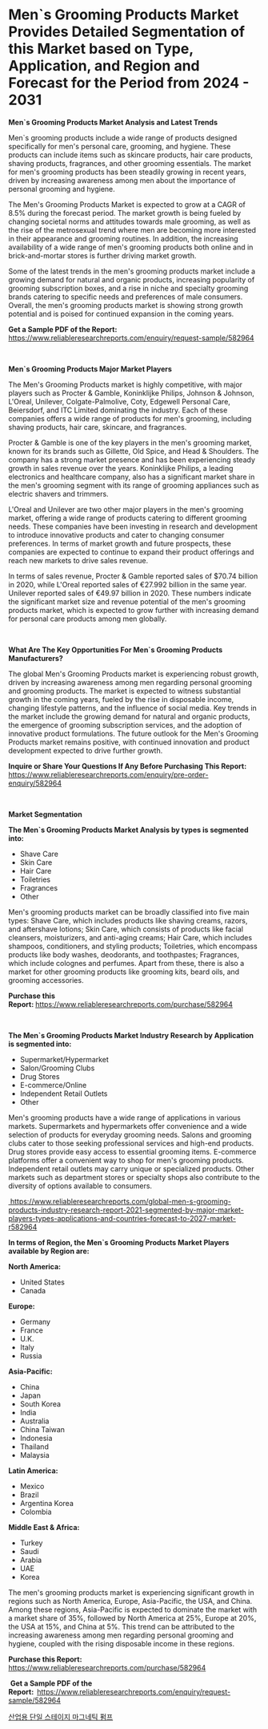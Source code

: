 <p><h1>Men`s Grooming Products Market Provides Detailed Segmentation of this Market based on Type, Application, and Region and Forecast for the Period from 2024 - 2031</h1></p><p><strong>Men`s Grooming Products Market Analysis and Latest Trends</strong></p>
<p><p>Men`s grooming products include a wide range of products designed specifically for men's personal care, grooming, and hygiene. These products can include items such as skincare products, hair care products, shaving products, fragrances, and other grooming essentials. The market for men's grooming products has been steadily growing in recent years, driven by increasing awareness among men about the importance of personal grooming and hygiene.</p><p>The Men's Grooming Products Market is expected to grow at a CAGR of 8.5% during the forecast period. The market growth is being fueled by changing societal norms and attitudes towards male grooming, as well as the rise of the metrosexual trend where men are becoming more interested in their appearance and grooming routines. In addition, the increasing availability of a wide range of men's grooming products both online and in brick-and-mortar stores is further driving market growth.</p><p>Some of the latest trends in the men's grooming products market include a growing demand for natural and organic products, increasing popularity of grooming subscription boxes, and a rise in niche and specialty grooming brands catering to specific needs and preferences of male consumers. Overall, the men's grooming products market is showing strong growth potential and is poised for continued expansion in the coming years.</p></p>
<p><strong>Get a Sample PDF of the Report:&nbsp;</strong> <a href="https://www.reliableresearchreports.com/enquiry/request-sample/582964">https://www.reliableresearchreports.com/enquiry/request-sample/582964</a></p>
<p>&nbsp;</p>
<p><strong>Men`s Grooming Products Major Market Players</strong></p>
<p><p>The Men's Grooming Products market is highly competitive, with major players such as Procter & Gamble, Koninklijke Philips, Johnson & Johnson, L'Oreal, Unilever, Colgate-Palmolive, Coty, Edgewell Personal Care, Beiersdorf, and ITC Limited dominating the industry. Each of these companies offers a wide range of products for men's grooming, including shaving products, hair care, skincare, and fragrances.</p><p>Procter & Gamble is one of the key players in the men's grooming market, known for its brands such as Gillette, Old Spice, and Head & Shoulders. The company has a strong market presence and has been experiencing steady growth in sales revenue over the years. Koninklijke Philips, a leading electronics and healthcare company, also has a significant market share in the men's grooming segment with its range of grooming appliances such as electric shavers and trimmers.</p><p>L'Oreal and Unilever are two other major players in the men's grooming market, offering a wide range of products catering to different grooming needs. These companies have been investing in research and development to introduce innovative products and cater to changing consumer preferences. In terms of market growth and future prospects, these companies are expected to continue to expand their product offerings and reach new markets to drive sales revenue.</p><p>In terms of sales revenue, Procter & Gamble reported sales of $70.74 billion in 2020, while L'Oreal reported sales of €27.992 billion in the same year. Unilever reported sales of €49.97 billion in 2020. These numbers indicate the significant market size and revenue potential of the men's grooming products market, which is expected to grow further with increasing demand for personal care products among men globally.</p></p>
<p>&nbsp;</p>
<p><strong>What Are The Key Opportunities For Men`s Grooming Products Manufacturers?</strong></p>
<p><p>The global Men's Grooming Products market is experiencing robust growth, driven by increasing awareness among men regarding personal grooming and grooming products. The market is expected to witness substantial growth in the coming years, fueled by the rise in disposable income, changing lifestyle patterns, and the influence of social media. Key trends in the market include the growing demand for natural and organic products, the emergence of grooming subscription services, and the adoption of innovative product formulations. The future outlook for the Men's Grooming Products market remains positive, with continued innovation and product development expected to drive further growth.</p></p>
<p><strong>Inquire or Share Your Questions If Any Before Purchasing This Report:</strong> <a href="https://www.reliableresearchreports.com/enquiry/pre-order-enquiry/582964">https://www.reliableresearchreports.com/enquiry/pre-order-enquiry/582964</a></p>
<p>&nbsp;</p>
<p><strong>Market Segmentation</strong></p>
<p><strong>The Men`s Grooming Products Market Analysis by types is segmented into:</strong></p>
<p><ul><li>Shave Care</li><li>Skin Care</li><li>Hair Care</li><li>Toiletries</li><li>Fragrances</li><li>Other</li></ul></p>
<p><p>Men's grooming products market can be broadly classified into five main types: Shave Care, which includes products like shaving creams, razors, and aftershave lotions; Skin Care, which consists of products like facial cleansers, moisturizers, and anti-aging creams; Hair Care, which includes shampoos, conditioners, and styling products; Toiletries, which encompass products like body washes, deodorants, and toothpastes; Fragrances, which include colognes and perfumes. Apart from these, there is also a market for other grooming products like grooming kits, beard oils, and grooming accessories.</p></p>
<p><strong>Purchase this Report:&nbsp;</strong><a href="https://www.reliableresearchreports.com/purchase/582964">https://www.reliableresearchreports.com/purchase/582964</a></p>
<p>&nbsp;</p>
<p><strong>The Men`s Grooming Products Market Industry Research by Application is segmented into:</strong></p>
<p><ul><li>Supermarket/Hypermarket</li><li>Salon/Grooming Clubs</li><li>Drug Stores</li><li>E-commerce/Online</li><li>Independent Retail Outlets</li><li>Other</li></ul></p>
<p><p>Men's grooming products have a wide range of applications in various markets. Supermarkets and hypermarkets offer convenience and a wide selection of products for everyday grooming needs. Salons and grooming clubs cater to those seeking professional services and high-end products. Drug stores provide easy access to essential grooming items. E-commerce platforms offer a convenient way to shop for men's grooming products. Independent retail outlets may carry unique or specialized products. Other markets such as department stores or specialty shops also contribute to the diversity of options available to consumers.</p></p>
<p><a href="https://www.reliableresearchreports.com/global-men-s-grooming-products-industry-research-report-2021-segmented-by-major-market-players-types-applications-and-countries-forecast-to-2027-market-r582964">&nbsp;https://www.reliableresearchreports.com/global-men-s-grooming-products-industry-research-report-2021-segmented-by-major-market-players-types-applications-and-countries-forecast-to-2027-market-r582964</a></p>
<p><strong>In terms of Region, the Men`s Grooming Products Market Players available by Region are:</strong></p>
<p>
    <p> <strong> North America: </strong>
        <ul>
            <li>United States</li>
            <li>Canada</li>
        </ul>
        </p> 
    <p> <strong> Europe: </strong>
        <ul>
            <li>Germany</li>
            <li>France</li>
            <li>U.K.</li>
            <li>Italy</li>
            <li>Russia</li>
        </ul>
        </p> 
    <p> <strong> Asia-Pacific: </strong>
        <ul>
            <li>China</li>
            <li>Japan</li>
            <li>South Korea</li>
            <li>India</li>
            <li>Australia</li>
            <li>China Taiwan</li>
            <li>Indonesia</li>
            <li>Thailand</li>
            <li>Malaysia</li>
        </ul>
        </p> 
    <p> <strong> Latin America: </strong>
        <ul>
            <li>Mexico</li>
            <li>Brazil</li>
            <li>Argentina Korea</li>
            <li>Colombia</li>
        </ul>
        </p> 
    <p> <strong> Middle East & Africa: </strong>
        <ul>
            <li>Turkey</li>
            <li>Saudi</li>
            <li>Arabia</li>
            <li>UAE</li>
            <li>Korea</li>
        </ul>
    </p>
    </p>
<p><p>The men's grooming products market is experiencing significant growth in regions such as North America, Europe, Asia-Pacific, the USA, and China. Among these regions, Asia-Pacific is expected to dominate the market with a market share of 35%, followed by North America at 25%, Europe at 20%, the USA at 15%, and China at 5%. This trend can be attributed to the increasing awareness among men regarding personal grooming and hygiene, coupled with the rising disposable income in these regions.</p></p>
<p><strong>Purchase this Report: </strong><a href="https://www.reliableresearchreports.com/purchase/582964">https://www.reliableresearchreports.com/purchase/582964</a></p>
<p>&nbsp;<strong>Get a Sample PDF of the Report:&nbsp;&nbsp;</strong><a href="https://www.reliableresearchreports.com/enquiry/request-sample/582964">https://www.reliableresearchreports.com/enquiry/request-sample/582964</a></p>
<p><strong></strong></p>
<p><p><a href="https://github.com/fatmarawatan39/Market-Research-Report-List-1/blob/main/454716687130.md">산업용 단일 스테이지 마그네틱 펌프</a></p></p>